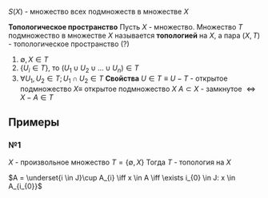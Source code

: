 
$S(X)$ - множество всех подмножеств в множестве $X$

**Топологическое пространство**
Пусть $X$ - множество.
Множество $T$ подмножество в множестве $X$ называется **топологией** на $X$, а пара $(X, T)$ - топологическое пространство (?)
1. $\emptyset, X \in T$
2. $\{ U_i\in T \}$, то $(U_1 \cup U_2 \cup ... \cup U_n) \in  T$
3. $\forall U_{1}, U_{2} \in T; U_{1} \cap U_{2} \in T$
**Свойства**
$U \in T \equiv U - T$ - открытое подмножество $X \equiv$ открытое подмножество $X$ 
$A\subset X$ - замкнутое $\iff X-A\in T$ 

## Примеры
### №1
$X$ - произвольное множество
$T = \left\{\emptyset, X\right\}$
Тогда $T$ - топология на $X$

$A = \underset{i \in J}\cup A_{i} \iff x \in A \iff \exists i_{0} \in J: x \in A_{i_{0}}$